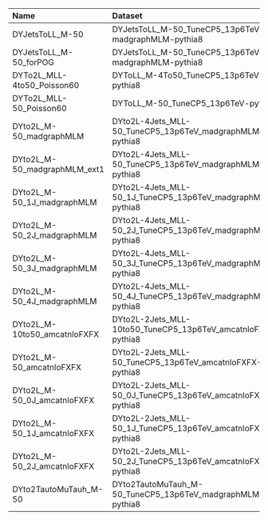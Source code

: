 | Name                         | Dataset                                                      | 23wm Request                  | 23wm Status                            | 23BPixwm Request                  | 23BPixwm Status                        |
|:-----------------------------|:-------------------------------------------------------------|:------------------------------|:---------------------------------------|:----------------------------------|:---------------------------------------|
| DYJetsToLL_M-50              | DYJetsToLL_M-50_TuneCP5_13p6TeV-madgraphMLM-pythia8          | NONE                          | $${\color{red}\textbf{MISSING}}$$      | NONE                              | $${\color{red}\textbf{MISSING}}$$      |
| DYJetsToLL_M-50_forPOG       | DYJetsToLL_M-50_TuneCP5_13p6TeV-madgraphMLM-pythia8          | NONE                          | $${\color{red}\textbf{MISSING}}$$      | NONE                              | $${\color{red}\textbf{MISSING}}$$      |
| DYTo2L_MLL-4to50_Poisson60   | DYToLL_M-4To50_TuneCP5_13p6TeV-pythia8                       | TSG-Run3Summer23GS-00042      | $${\color{orange}\textbf{NEW}}$$       | TSG-Run3Summer23BPixGS-00042      | $${\color{green}\textbf{DONE}}$$       |
| DYTo2L_MLL-50_Poisson60      | DYToLL_M-50_TuneCP5_13p6TeV-pythia8                          | TSG-Run3Summer23GS-00006      | $${\color{orange}\textbf{NEW}}$$       | NONE                              | $${\color{red}\textbf{MISSING}}$$      |
| DYto2L_M-50_madgraphMLM      | DYto2L-4Jets_MLL-50_TuneCP5_13p6TeV_madgraphMLM-pythia8      | GEN-Run3Summer23wmLHEGS-00329 | $${\color{green}\textbf{DONE}}$$       | GEN-Run3Summer23BPixwmLHEGS-00324 | $${\color{green}\textbf{DONE}}$$       |
| DYto2L_M-50_madgraphMLM_ext1 | DYto2L-4Jets_MLL-50_TuneCP5_13p6TeV_madgraphMLM-pythia8      | GEN-Run3Summer23wmLHEGS-00329 | $${\color{green}\textbf{DONE}}$$       | GEN-Run3Summer23BPixwmLHEGS-00324 | $${\color{green}\textbf{DONE}}$$       |
| DYto2L_M-50_1J_madgraphMLM   | DYto2L-4Jets_MLL-50_1J_TuneCP5_13p6TeV_madgraphMLM-pythia8   | GEN-Run3Summer23wmLHEGS-00322 | $${\color{orange}\textbf{SUBMITTED}}$$ | GEN-Run3Summer23BPixwmLHEGS-00317 | $${\color{orange}\textbf{SUBMITTED}}$$ |
| DYto2L_M-50_2J_madgraphMLM   | DYto2L-4Jets_MLL-50_2J_TuneCP5_13p6TeV_madgraphMLM-pythia8   | GEN-Run3Summer23wmLHEGS-00323 | $${\color{orange}\textbf{SUBMITTED}}$$ | GEN-Run3Summer23BPixwmLHEGS-00318 | $${\color{green}\textbf{DONE}}$$       |
| DYto2L_M-50_3J_madgraphMLM   | DYto2L-4Jets_MLL-50_3J_TuneCP5_13p6TeV_madgraphMLM-pythia8   | GEN-Run3Summer23wmLHEGS-00324 | $${\color{orange}\textbf{SUBMITTED}}$$ | GEN-Run3Summer23BPixwmLHEGS-00319 | $${\color{green}\textbf{DONE}}$$       |
| DYto2L_M-50_4J_madgraphMLM   | DYto2L-4Jets_MLL-50_4J_TuneCP5_13p6TeV_madgraphMLM-pythia8   | GEN-Run3Summer23wmLHEGS-00325 | $${\color{orange}\textbf{SUBMITTED}}$$ | GEN-Run3Summer23BPixwmLHEGS-00320 | $${\color{green}\textbf{DONE}}$$       |
| DYto2L_M-10to50_amcatnloFXFX | DYto2L-2Jets_MLL-10to50_TuneCP5_13p6TeV_amcatnloFXFX-pythia8 | GEN-Run3Summer23wmLHEGS-00367 | $${\color{orange}\textbf{SUBMITTED}}$$ | GEN-Run3Summer23BPixwmLHEGS-00362 | $${\color{green}\textbf{DONE}}$$       |
| DYto2L_M-50_amcatnloFXFX     | DYto2L-2Jets_MLL-50_TuneCP5_13p6TeV_amcatnloFXFX-pythia8     | GEN-Run3Summer23wmLHEGS-00330 | $${\color{green}\textbf{DONE}}$$       | GEN-Run3Summer23BPixwmLHEGS-00325 | $${\color{green}\textbf{DONE}}$$       |
| DYto2L_M-50_0J_amcatnloFXFX  | DYto2L-2Jets_MLL-50_0J_TuneCP5_13p6TeV_amcatnloFXFX-pythia8  | GEN-Run3Summer23wmLHEGS-00326 | $${\color{orange}\textbf{SUBMITTED}}$$ | GEN-Run3Summer23BPixwmLHEGS-00321 | $${\color{green}\textbf{DONE}}$$       |
| DYto2L_M-50_1J_amcatnloFXFX  | DYto2L-2Jets_MLL-50_1J_TuneCP5_13p6TeV_amcatnloFXFX-pythia8  | GEN-Run3Summer23wmLHEGS-00327 | $${\color{green}\textbf{DONE}}$$       | GEN-Run3Summer23BPixwmLHEGS-00322 | $${\color{green}\textbf{DONE}}$$       |
| DYto2L_M-50_2J_amcatnloFXFX  | DYto2L-2Jets_MLL-50_2J_TuneCP5_13p6TeV_amcatnloFXFX-pythia8  | GEN-Run3Summer23wmLHEGS-00328 | $${\color{green}\textbf{DONE}}$$       | GEN-Run3Summer23BPixwmLHEGS-00323 | $${\color{orange}\textbf{SUBMITTED}}$$ |
| DYto2TautoMuTauh_M-50        | DYto2TautoMuTauh_M-50_TuneCP5_13p6TeV_madgraphMLM-pythia8    | TAU-Run3Summer23wmLHEGS-00001 | $${\color{green}\textbf{DONE}}$$       | TAU-Run3Summer23BPixwmLHEGS-00001 | $${\color{green}\textbf{DONE}}$$       |